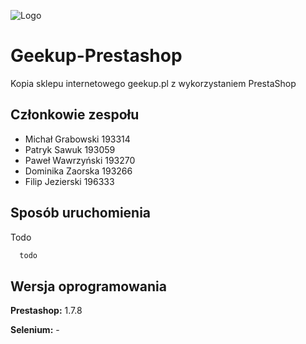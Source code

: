 
![Logo](https://geekup.pl/skins/user/rwd_shoper_6/images/logo.jpg)


# Geekup-Prestashop

Kopia sklepu internetowego geekup.pl z wykorzystaniem PrestaShop


## Członkowie zespołu

- Michał Grabowski 193314
- Patryk Sawuk 193059
- Paweł Wawrzyński 193270
- Dominika Zaorska 193266
- Filip Jezierski 196333


## Sposób uruchomienia

Todo

```bash
  todo
```


## Wersja oprogramowania

**Prestashop:** 1.7.8

**Selenium:** -

